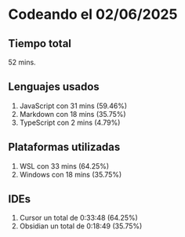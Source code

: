 # Codeando el 02/06/2025

## Tiempo total
52 mins.

## Lenguajes usados
1. JavaScript con 31 mins (59.46%)
1. Markdown con 18 mins (35.75%)
1. TypeScript con 2 mins (4.79%)

## Plataformas utilizadas
1. WSL con 33 mins (64.25%)
1. Windows con 18 mins (35.75%)

## IDEs
1. Cursor un total de 0:33:48 (64.25%)
1. Obsidian un total de 0:18:49 (35.75%)
